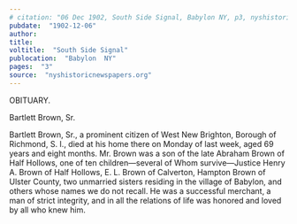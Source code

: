 ```yaml
---
# citation: "06 Dec 1902, South Side Signal, Babylon NY, p3, nyshistoricnewspapers.org."
pubdate:  "1902-12-06"
author: 
title: 
voltitle:  "South Side Signal"
publocation:  "Babylon  NY"
pages:  "3"
source:  "nyshistoricnewspapers.org"
---
```

OBITUARY. 

Bartlett Brown, Sr. 

Bartlett Brown, Sr., a prominent citizen of West New Brighton, Borough of Richmond, S. I., died at his home there on Monday of last week, aged 69 years and eight months. Mr. Brown was a son of the late Abraham Brown of Half Hollows, one of ten children—several of Whom survive—Justice Henry A. Brown of Half Hollows, E. L. Brown of Calverton, Hampton Brown of Ulster County, two unmarried sisters residing in the village of Babylon, and others whose names we do not recall. He was a successful merchant, a man of strict integrity, and in all the relations of life was honored and loved by all who knew him.

